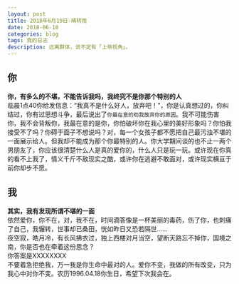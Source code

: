 ```yaml
---
layout: post
title: 2018年6月19日-晴转雨
date: 2018-06-18
categories: blog
tags: 我的日志
description: 远离群体，说不定有「上帝视角」。
---
```


## 你
**你，有多么的不堪，不能告诉我吗，我终究不是你那个特别的人**  
临晨1点40你给发信息：“我真不是什么好人，放弃吧！”，你是认真想过的，你纠结过，你有过思想斗争，最后说出了`你最在意的劝我放弃你的原因`。我不可能伤害你，我不会背叛你，我最在意的是你，你怕破坏你在我心里的美好形象吗？你怕我接受不了吗？你碍于面子不想说吗？对，每一个女孩子都不愿把自己最污浊不堪的一面展示给人。但我却不能成为那个你最特别的人。你大学期间谈的也不止一两个男朋友了，你应该很清楚什么人是真的爱你的，什么人只是玩一玩。或许现在你真的看不上我了，情义千斤不敌现实之酷，或许你在逃避不敢面对，或许现实横亘于前你却步不愿。

## 我
**其实，我有发现所谓不堪的一面**  
依然爱你，你不在，对，我不在，时间滴答像是一杯美丽的毒药，伤了你，也刺痛了自己，我辗转，世事却已桑田，恍如昨日又恐若隔世......   
夜空寂，皓月冷，有长风拂衣过，独上西楼对月当空，望断天路忘不掉你，国境之南，你是否也在牵着这份思念？   
你答案是XXXXXXXX  
不要着急拒绝我，万一我是你生命中最对的人。爱你不变，我做的所有改变，只为我心中对你不变。农历1996.04.18你生日，希望下次我会在。
